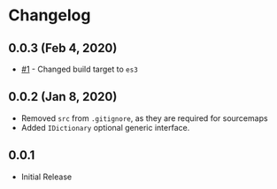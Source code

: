 # Changelog

## 0.0.3 (Feb 4, 2020)
- [#1](https://github.com/totalpave/object/pull/1) - Changed build target to `es3`

## 0.0.2 (Jan 8, 2020)
- Removed `src` from `.gitignore`, as they are required for sourcemaps
- Added `IDictionary` optional generic interface.

## 0.0.1
- Initial Release
